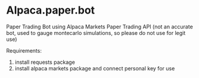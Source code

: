 # Alpaca.paper.bot
Paper Trading Bot using Alpaca Markets Paper Trading API 
(not an accurate bot, used to gauge montecarlo simulations, so please do not use for legit use)

Requirements: 
1. install requests package
2. install alpaca markets package and connect personal key for use  
